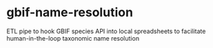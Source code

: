 # gbif-name-resolution
ETL pipe to hook GBIF species API into local spreadsheets to facilitate human-in-the-loop taxonomic name resolution
